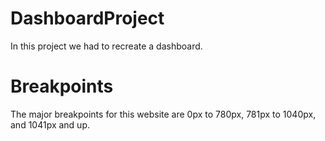 # DashboardProject
In this project we had to recreate a dashboard.

# Breakpoints
The major breakpoints for this website are 0px to 780px, 781px to 1040px, and 1041px and up.